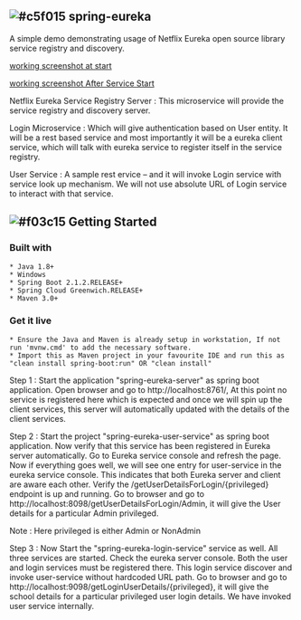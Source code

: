 ## ![#c5f015](https://placehold.it/15/c5f015/000000?text=+) spring-eureka
A simple demo demonstrating usage of Netflix Eureka open source library service registry and discovery.

[working screenshot at start](https://github.com/maheshyalamaddi/spring-eureka/blob/master/EurekaServerAtstart.jpg)

[working screenshot After Service Start](https://github.com/maheshyalamaddi/spring-eureka/blob/master/AfterUserService%20Start.jpg)

[](https://github.com/maheshyalamaddi/spring-eureka/blob/master/AfterUserService%20Start.jpg)
Netflix Eureka Service Registry Server  : This microservice will provide the service registry and discovery server.

Login Microservice : Which will give authentication based on User entity. It will be a rest based service and most importantly it 	will be a eureka client service, which will talk with eureka service to register itself in the service registry.

User Service : A sample rest ervice – and it will invoke Login service with service look up mechanism. We will not use absolute URL 	of Login service to interact with that service.

## ![#f03c15](https://placehold.it/15/f03c15/000000?text=+) Getting Started
### Built with
	* Java 1.8+
	* Windows
	* Spring Boot 2.1.2.RELEASE+
	* Spring Cloud Greenwich.RELEASE+
	* Maven 3.0+

### Get it live
	* Ensure the Java and Maven is already setup in workstation, If not run 'mvnw.cmd' to add the necessary software.
	* Import this as Maven project in your favourite IDE and run this as "clean install spring-boot:run" OR "clean install"	

Step 1 :
	Start the application "spring-eureka-server" as spring boot application. Open browser and go to http://localhost:8761/,
	At this point no service is registered here which is expected and once we will spin up the client services, this server will automatically updated with the details of the client services.
	
Step 2 :
	Start the project "spring-eureka-user-service" as spring boot application. Now verify that this service has been registered in 	Eureka server automatically. Go to Eureka service console and refresh the page. Now if everything goes well, we will see one entry 	for user-service in the eureka service console. This indicates that both Eureka server and client are aware each other.
	Verify the /getUserDetailsForLogin/{privileged} endpoint is up and running. Go to browser and go to 	http://localhost:8098/getUserDetailsForLogin/Admin, it will give the User details for a particular Admin privileged.
	
Note : Here privileged is either Admin or NonAdmin
	
Step 3 :
	Now Start the "spring-eureka-login-service" service as well. All three services are started. Check the eureka server console. Both 	the user and login services must be registered there.
	This login service discover and invoke user-service without hardcoded URL path.
	Go to browser and go to http://localhost:9098/getLoginUserDetails/{privileged}, it will give the school details for a particular 	privileged user login details. We have invoked user service internally.
